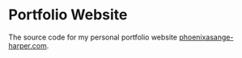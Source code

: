 <h1>Portfolio Website</h1>

<p>
  The source code for my personal portfolio website
  <a href="https://www.phoenixasange-harper.com" target="_blank">phoenixasange-harper.com</a>.<br>
</p>
